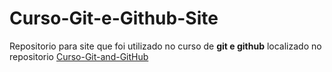 # Curso-Git-e-Github-Site
 Repositorio para site que foi utilizado no curso de __git e github__ localizado no repositorio [Curso-Git-and-GitHub]([https://github.com/Douglas-Wallace/Curso-Git-e-Github](https://github.com/Douglas-Wallace/Curso-Git-and-GitHub)https://github.com/Douglas-Wallace/Curso-Git-and-GitHub) 

